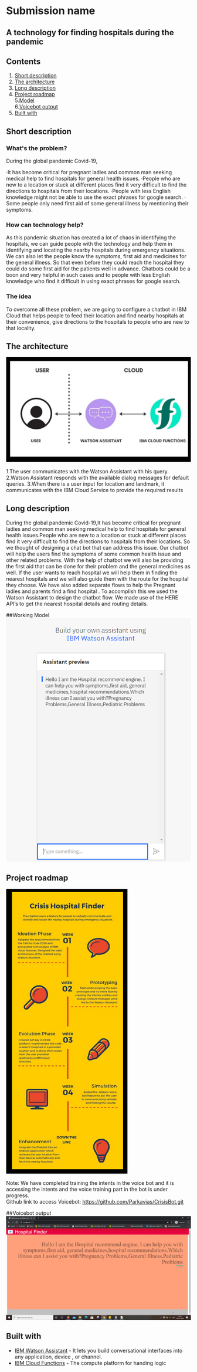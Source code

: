 # Submission name

<h2>A technology for finding hospitals during the pandemic</h2>

## Contents

1. [Short description](#short-description)
2. [The architecture](#the-architecture)
3. [Long description](#long-description)
4. [Project roadmap](#project-roadmap)<br/>
5.[Model](#model)<br/>
6.[Voicebot output](#Output)<br/>
7. [Built with](#built-with)


## Short description

### What's the problem?

During the global pandemic Covid-19,

·It has become critical for pregnant ladies and common man seeking medical help to find hospitals for general health issues.
·People who are new to a location or stuck at different places find it very difficult to find the directions to hospitals from their locations.
·People with less English knowledge might not be able to use the exact phrases for google search.
· Some people only need first aid of some general illness by mentioning their symptoms.

### How can technology help?

As this pandemic situation has created a lot of chaos in identifying the hospitals, we can guide people with the technology and help them in identifying and locating the nearby hospitals during emergency situations. We can also let the people know the symptoms, first aid and medicines for the general illness. So that even before they could reach the hospital they could do some first aid for the patients well in advance. Chatbots could be a boon and very helpful in such cases and to people with less English knowledge who find it difficult in using exact phrases for google search. 

### The idea

To overcome all these problem, we are going to configure a chatbot in IBM Cloud that helps people to feed their location and find nearby hospitals at their convenience, give directions to the hospitals to people who are new to that locality.


## The architecture
![Architecture](watsonarchitecture.png)

1.The user communicates with the Watson Assistant with his query.
2.Watson Assistant responds with the available dialog messages for default queries.
3.When there is a user input for location and landmark, it communicates with the IBM Cloud Service to provide the required results

## Long description

During the global pandemic Covid-19,It has become critical for pregnant ladies and common man seeking medical help to find hospitals for general health issues.People who are new to a location or stuck at different places find it very difficult to find the directions to hospitals from their locations. So we thought of designing a chat bot that can address this issue. Our chatbot will help the users find the symptoms of some common health issue and other related problems. With the help of chatbot we will also be providing the first aid that can be done for their problem and the general medicines as well. If the user wants to reach hospital we will help them in finding the nearest hospitals and we will also guide them with the route for the hospital they choose. We have also added separate flows to help the Pregnant ladies and parents find a find hospital . To accomplish this we used the Watson Assistant to design the chatbot flow.  We made use of the HERE API’s to get the nearest hospital details and routing details. 

##Working Model
![model](workingmodel.png)


## Project roadmap

![Roadmap](roadmap.jpg)

Note:
 We have completed training the intents in the voice bot and it is accessing the intents and the voice training part in the bot is under progress.<br/>
Github link to access Voicebot:
https://github.com/Parkavias/CrisisBot.git

##Voicebot output
![Output](sample_output.png)

## Built with

* [IBM Watson Assistant](https://https://cloud.ibm.com/catalog?search=watson%20assistant#search_results) - It lets you build conversational interfaces into any application, device , or channel.
* [IBM Cloud Functions](https://cloud.ibm.com/catalog?search=cloud%20functions#search_results) - The compute platform for handing logic





